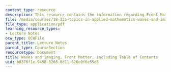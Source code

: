 ```yaml
---
content_type: resource
description: This resource contains the information regarding Front Matter.
file: /media/courses/18-325-topics-in-applied-mathematics-waves-and-imaging-fall-2015/b8376f1e945862668d11626e0f0e55d5_MIT18_325F15_FrontMatter.pdf
file_type: application/pdf
learning_resource_types:
- Lecture Notes
ocw_type: OCWFile
parent_title: Lecture Notes
parent_type: CourseSection
resourcetype: Document
title: Waves and Imaging, Front Matter, including Table of Contents
uid: b8376f1e-9458-6266-8d11-626e0f0e55d5
---
```

